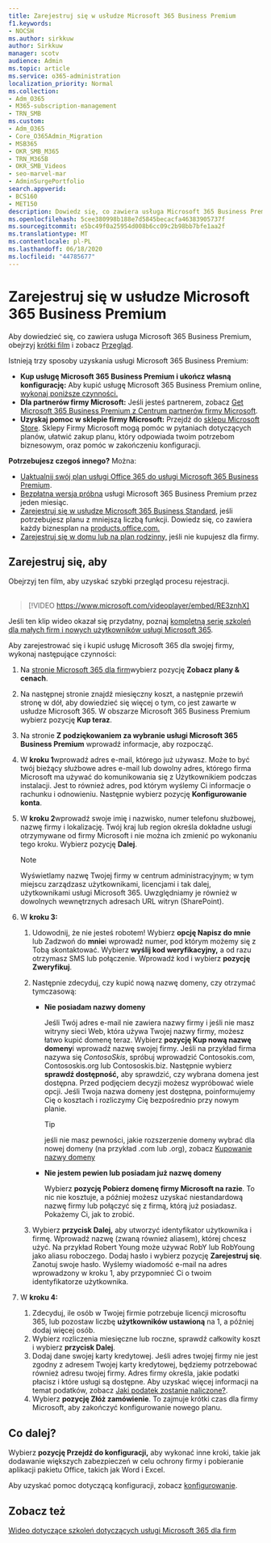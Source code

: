 ```yaml
---
title: Zarejestruj się w usłudze Microsoft 365 Business Premium
f1.keywords:
- NOCSH
ms.author: sirkkuw
author: Sirkkuw
manager: scotv
audience: Admin
ms.topic: article
ms.service: o365-administration
localization_priority: Normal
ms.collection:
- Adm_O365
- M365-subscription-management
- TRN_SMB
ms.custom:
- Adm_O365
- Core_O365Admin_Migration
- MSB365
- OKR_SMB_M365
- TRN_M365B
- OKR_SMB_Videos
- seo-marvel-mar
- AdminSurgePortfolio
search.appverid:
- BCS160
- MET150
description: Dowiedz się, co zawiera usługa Microsoft 365 Business Premium, i uzyskaj wskazówki krok po kroku dotyczące rejestrowania się w usłudze Microsoft 365 Business Premium.
ms.openlocfilehash: 5cee380998b188e7d5845becacfa46383905737f
ms.sourcegitcommit: e5bc49f0a25954d008b6cc09c2b98bb7bfe1aa2f
ms.translationtype: MT
ms.contentlocale: pl-PL
ms.lasthandoff: 06/18/2020
ms.locfileid: "44785677"
---
```

# <a name="sign-up-for-microsoft-365-business-premium"></a>Zarejestruj się w usłudze Microsoft 365 Business Premium

Aby dowiedzieć się, co zawiera usługa Microsoft 365 Business Premium, obejrzyj [krótki film](https://go.microsoft.com/fwlink/?linkid=2109651) i zobacz [Przegląd](microsoft-365-business-overview.md).

Istnieją trzy sposoby uzyskania usługi Microsoft 365 Business Premium:
- **Kup usługę Microsoft 365 Business Premium i ukończ własną konfigurację:** Aby kupić usługę Microsoft 365 Business Premium online, [wykonaj poniższe czynności.](#sign-up-steps)
- **Dla partnerów firmy Microsoft:** Jeśli jesteś partnerem, zobacz [Get Microsoft 365 Business Premium z Centrum partnerów firmy Microsoft](get-microsoft-365-business.md).
- **Uzyskaj pomoc w sklepie firmy Microsoft:** Przejdź do [sklepu Microsoft Store](https://go.microsoft.com/fwlink/?linkid=2109652). Sklepy Firmy Microsoft mogą pomóc w pytaniach dotyczących planów, ułatwić zakup planu, który odpowiada twoim potrzebom biznesowym, oraz pomóc w zakończeniu konfiguracji.

**Potrzebujesz czegoś innego?** Można:
- [Uaktualnij swój plan usługi Office 365 do usługi Microsoft 365 Business Premium](migrate-to-microsoft-365-business.md).
- [Bezpłatna wersja próbna](https://go.microsoft.com/fwlink/p/?linkid=2102309) usługi Microsoft 365 Business Premium przez jeden miesiąc.
- [Zarejestruj się w usłudze Microsoft 365 Business Standard,](https://go.microsoft.com/fwlink/p/?LinkID=510935) jeśli potrzebujesz planu z mniejszą liczbą funkcji. Dowiedz się, co zawiera każdy biznesplan na [products.office.com.](https://go.microsoft.com/fwlink/?linkid=2109397)
- [Zarejestruj się w domu lub na plan rodzinny,](https://go.microsoft.com/fwlink/?linkid=2109398) jeśli nie kupujesz dla firmy. 

## <a name="sign-up-steps"></a>Zarejestruj się, aby

Obejrzyj ten film, aby uzyskać szybki przegląd procesu rejestracji.<br><br>

> [!VIDEO https://www.microsoft.com/videoplayer/embed/RE3znhX] 

Jeśli ten klip wideo okazał się przydatny, poznaj [kompletną serię szkoleń dla małych firm i nowych użytkowników usługi Microsoft 365](https://support.microsoft.com/office/6ab4bbcd-79cf-4000-a0bd-d42ce4d12816).

Aby zarejestrować się i kupić usługę Microsoft 365 dla swojej firmy, wykonaj następujące czynności:

1. Na [stronie Microsoft 365 dla firm](https://go.microsoft.com/fwlink/?linkid=2109654)wybierz pozycję **Zobacz plany & cenach**. 
2. Na następnej stronie znajdź miesięczny koszt, a następnie przewiń stronę w dół, aby dowiedzieć się więcej o tym, co jest zawarte w usłudze Microsoft 365. W obszarze Microsoft 365 Business Premium wybierz pozycję **Kup teraz**.
3. Na stronie **Z podziękowaniem za wybranie usługi Microsoft 365 Business Premium** wprowadź informacje, aby rozpocząć.
4. W **kroku 1**wprowadź adres e-mail, którego już używasz. Może to być twój bieżący służbowe adres e-mail lub dowolny adres, którego firma Microsoft ma używać do komunikowania się z Użytkownikiem podczas instalacji. Jest to również adres, pod którym wyślemy Ci informacje o rachunku i odnowieniu. Następnie wybierz pozycję **Konfigurowanie konta**.
5. W **kroku 2**wprowadź swoje imię i nazwisko, numer telefonu służbowej, nazwę firmy i lokalizację. Twój kraj lub region określa dokładne usługi otrzymywane od firmy Microsoft i nie można ich zmienić po wykonaniu tego kroku. Wybierz pozycję **Dalej**.
    > [!NOTE]
    > Wyświetlamy nazwę Twojej firmy w centrum administracyjnym; w tym miejscu zarządzasz użytkownikami, licencjami i tak dalej, użytkownikami usługi Microsoft 365. Uwzględniamy je również w dowolnych wewnętrznych adresach URL witryn (SharePoint).
6. W **kroku 3:**

    1. Udowodnij, że nie jesteś robotem! Wybierz **opcję Napisz do mnie** lub Zadzwoń do **mnie**i wprowadź numer, pod którym możemy się z Tobą skontaktować. Wybierz **wyślij kod weryfikacyjny,** a od razu otrzymasz SMS lub połączenie. Wprowadź kod i wybierz **pozycję Zweryfikuj**.
    2. Następnie zdecyduj, czy kupić nową nazwę domeny, czy otrzymać tymczasową:

        - **Nie posiadam nazwy domeny** 
        
            Jeśli Twój adres e-mail nie zawiera nazwy firmy i jeśli nie masz witryny sieci Web, która używa Twojej nazwy firmy, możesz łatwo kupić domenę teraz. Wybierz **pozycję Kup nową nazwę domeny**i wprowadź nazwę swojej firmy. Jeśli na przykład firma nazywa się *ContosoSkis*, spróbuj wprowadzić Contosokis.com, Contososkis.org lub Contososkis.biz. Następnie wybierz **sprawdź dostępność,** aby sprawdzić, czy wybrana domena jest dostępna. Przed podjęciem decyzji możesz wypróbować wiele opcji. Jeśli Twoja nazwa domeny jest dostępna, poinformujemy Cię o kosztach i rozliczymy Cię bezpośrednio przy nowym planie. 
       
            > [!TIP]
            > jeśli nie masz pewności, jakie rozszerzenie domeny wybrać dla nowej domeny (na przykład .com lub .org), zobacz [Kupowanie nazwy domeny](https://go.microsoft.com/fwlink/?linkid=2109700)
        
        - **Nie jestem pewien lub posiadam już nazwę domeny** 
        
             Wybierz **pozycję Pobierz domenę firmy Microsoft na razie**. To nic nie kosztuje, a później możesz uzyskać niestandardową nazwę firmy lub połączyć się z firmą, którą już posiadasz. Pokażemy Ci, jak to zrobić.

    3. Wybierz **przycisk Dalej,** aby utworzyć identyfikator użytkownika i firmę. Wprowadź nazwę (zwaną również aliasem), której chcesz użyć. Na przykład Robert Young może używać RobY lub RobYoung jako aliasu roboczego. Dodaj hasło i wybierz pozycję **Zarejestruj się**. Zanotuj swoje hasło. Wyślemy wiadomość e-mail na adres wprowadzony w kroku 1, aby przypomnieć Ci o twoim identyfikatorze użytkownika.
7. W **kroku 4:** 

    1. Zdecyduj, ile osób w Twojej firmie potrzebuje licencji microsoftu 365, lub pozostaw liczbę **użytkowników ustawioną** na 1, a później dodaj więcej osób. 
    2. Wybierz rozliczenia miesięczne lub roczne, sprawdź całkowity koszt i wybierz **przycisk Dalej**. 
    3. Dodaj dane swojej karty kredytowej. Jeśli adres twojej firmy nie jest zgodny z adresem Twojej karty kredytowej, będziemy potrzebować również adresu twojej firmy. Adres firmy określa, jakie podatki płacisz i które usługi są dostępne. Aby uzyskać więcej informacji na temat podatków, zobacz [Jaki podatek zostanie naliczone?](https://go.microsoft.com/fwlink/?linkid=2109701).
    4. Wybierz **pozycję Złóż zamówienie**. To zajmuje krótki czas dla firmy Microsoft, aby zakończyć konfigurowanie nowego planu.

## <a name="whats-next"></a>Co dalej?

Wybierz **pozycję Przejdź do konfiguracji,** aby wykonać inne kroki, takie jak dodawanie większych zabezpieczeń w celu ochrony firmy i pobieranie aplikacji pakietu Office, takich jak Word i Excel.

Aby uzyskać pomoc dotyczącą konfiguracji, zobacz [konfigurowanie](set-up.md).

## <a name="see-also"></a>Zobacz też

[Wideo dotyczące szkoleń dotyczących usługi Microsoft 365 dla firm](https://support.microsoft.com/office/6ab4bbcd-79cf-4000-a0bd-d42ce4d12816)
